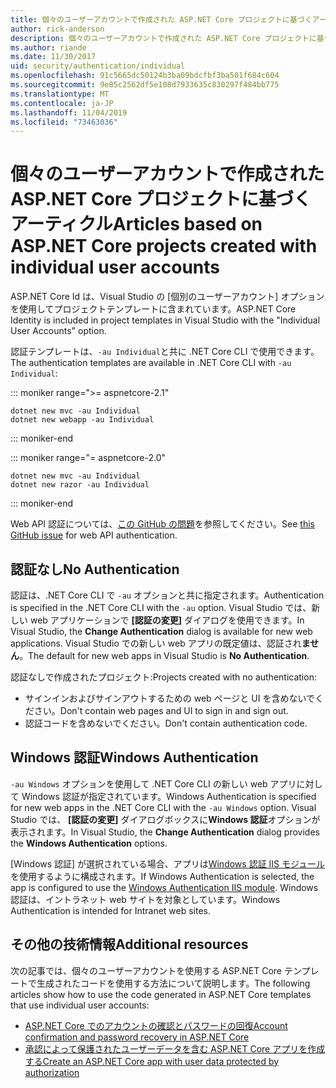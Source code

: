 ```yaml
---
title: 個々のユーザーアカウントで作成された ASP.NET Core プロジェクトに基づくアーティクル
author: rick-anderson
description: 個々のユーザーアカウントで作成された ASP.NET Core プロジェクトに基づいて、記事を発見します。
ms.author: riande
ms.date: 11/30/2017
uid: security/authentication/individual
ms.openlocfilehash: 91c5665dc50124b3ba09bdcfbf3ba501f684c604
ms.sourcegitcommit: 9e85c2562df5e108d7933635c830297f484bb775
ms.translationtype: MT
ms.contentlocale: ja-JP
ms.lasthandoff: 11/04/2019
ms.locfileid: "73463036"
---
```

# <a name="articles-based-on-aspnet-core-projects-created-with-individual-user-accounts"></a><span data-ttu-id="7637d-103">個々のユーザーアカウントで作成された ASP.NET Core プロジェクトに基づくアーティクル</span><span class="sxs-lookup"><span data-stu-id="7637d-103">Articles based on ASP.NET Core projects created with individual user accounts</span></span>

<span data-ttu-id="7637d-104">ASP.NET Core Id は、Visual Studio の [個別のユーザーアカウント] オプションを使用してプロジェクトテンプレートに含まれています。</span><span class="sxs-lookup"><span data-stu-id="7637d-104">ASP.NET Core Identity is included in project templates in Visual Studio with the "Individual User Accounts" option.</span></span>

<span data-ttu-id="7637d-105">認証テンプレートは、`-au Individual`と共に .NET Core CLI で使用できます。</span><span class="sxs-lookup"><span data-stu-id="7637d-105">The authentication templates are available in .NET Core CLI with `-au Individual`:</span></span>

::: moniker range=">= aspnetcore-2.1"

```dotnetcli
dotnet new mvc -au Individual
dotnet new webapp -au Individual
```

::: moniker-end

::: moniker range="= aspnetcore-2.0"

```dotnetcli
dotnet new mvc -au Individual
dotnet new razor -au Individual
```

::: moniker-end

<span data-ttu-id="7637d-106">Web API 認証については、[この GitHub の問題](https://github.com/aspnet/AspNetCore/issues/5833)を参照してください。</span><span class="sxs-lookup"><span data-stu-id="7637d-106">See [this GitHub issue](https://github.com/aspnet/AspNetCore/issues/5833) for web API authentication.</span></span>

<a name="no"></a>

## <a name="no-authentication"></a><span data-ttu-id="7637d-107">認証なし</span><span class="sxs-lookup"><span data-stu-id="7637d-107">No Authentication</span></span>

<span data-ttu-id="7637d-108">認証は、.NET Core CLI で `-au` オプションと共に指定されます。</span><span class="sxs-lookup"><span data-stu-id="7637d-108">Authentication is specified in the .NET Core CLI with the `-au` option.</span></span> <span data-ttu-id="7637d-109">Visual Studio では、新しい web アプリケーションで **[認証の変更]** ダイアログを使用できます。</span><span class="sxs-lookup"><span data-stu-id="7637d-109">In Visual Studio, the **Change Authentication** dialog is available for new web applications.</span></span> <span data-ttu-id="7637d-110">Visual Studio での新しい web アプリの既定値は、認証され**ません**。</span><span class="sxs-lookup"><span data-stu-id="7637d-110">The default for new web apps in Visual Studio is **No Authentication**.</span></span>

<span data-ttu-id="7637d-111">認証なしで作成されたプロジェクト:</span><span class="sxs-lookup"><span data-stu-id="7637d-111">Projects created with no authentication:</span></span>

* <span data-ttu-id="7637d-112">サインインおよびサインアウトするための web ページと UI を含めないでください。</span><span class="sxs-lookup"><span data-stu-id="7637d-112">Don't contain web pages and UI to sign in and sign out.</span></span>
* <span data-ttu-id="7637d-113">認証コードを含めないでください。</span><span class="sxs-lookup"><span data-stu-id="7637d-113">Don't contain authentication code.</span></span>

<a name="win"></a>

## <a name="windows-authentication"></a><span data-ttu-id="7637d-114">Windows 認証</span><span class="sxs-lookup"><span data-stu-id="7637d-114">Windows Authentication</span></span>

<span data-ttu-id="7637d-115">`-au Windows` オプションを使用して .NET Core CLI の新しい web アプリに対して Windows 認証が指定されています。</span><span class="sxs-lookup"><span data-stu-id="7637d-115">Windows Authentication is specified for new web apps in the .NET Core CLI with the `-au Windows` option.</span></span> <span data-ttu-id="7637d-116">Visual Studio では、 **[認証の変更]** ダイアログボックスに**Windows 認証**オプションが表示されます。</span><span class="sxs-lookup"><span data-stu-id="7637d-116">In Visual Studio, the **Change Authentication** dialog provides the **Windows Authentication** options.</span></span>

<span data-ttu-id="7637d-117">[Windows 認証] が選択されている場合、アプリは[Windows 認証 IIS モジュール](xref:host-and-deploy/iis/modules)を使用するように構成されます。</span><span class="sxs-lookup"><span data-stu-id="7637d-117">If Windows Authentication is selected, the app is configured to use the [Windows Authentication IIS module](xref:host-and-deploy/iis/modules).</span></span> <span data-ttu-id="7637d-118">Windows 認証は、イントラネット web サイトを対象としています。</span><span class="sxs-lookup"><span data-stu-id="7637d-118">Windows Authentication is intended for Intranet web sites.</span></span>

## <a name="additional-resources"></a><span data-ttu-id="7637d-119">その他の技術情報</span><span class="sxs-lookup"><span data-stu-id="7637d-119">Additional resources</span></span>

<span data-ttu-id="7637d-120">次の記事では、個々のユーザーアカウントを使用する ASP.NET Core テンプレートで生成されたコードを使用する方法について説明します。</span><span class="sxs-lookup"><span data-stu-id="7637d-120">The following articles show how to use the code generated in ASP.NET Core templates that use individual user accounts:</span></span>

* [<span data-ttu-id="7637d-121">ASP.NET Core でのアカウントの確認とパスワードの回復</span><span class="sxs-lookup"><span data-stu-id="7637d-121">Account confirmation and password recovery in ASP.NET Core</span></span>](xref:security/authentication/accconfirm)
* [<span data-ttu-id="7637d-122">承認によって保護されたユーザーデータを含む ASP.NET Core アプリを作成する</span><span class="sxs-lookup"><span data-stu-id="7637d-122">Create an ASP.NET Core app with user data protected by authorization</span></span>](xref:security/authorization/secure-data)

